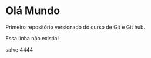# Olá Mundo 
 Primeiro repositório versionado do curso de Git e Git hub.

 Essa linha não existia!

 salve
 4444
 

 
